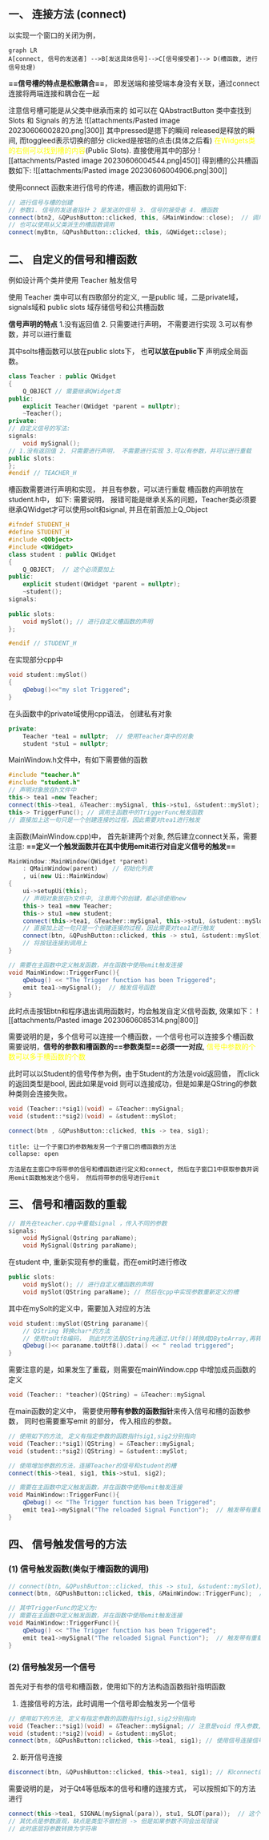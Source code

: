 ## 一、 连接方法 (connect)
以实现一个窗口的关闭为例，   
```mermaid
graph LR 
A[connect, 信号的发送者] -->B[发送具体信号]-->C[信号接受者]--> D(槽函数, 进行信号处理)
```
**==信号槽的特点是松散耦合==**， 即发送端和接受端本身没有关联，通过connect连接将两端连接和耦合在一起

注意信号槽可能是从父类中继承而来的
如可以在 QAbstractButton 类中查找到 Slots 和 Signals 的方法
![[attachments/Pasted image 20230606002820.png|300]]
其中pressed是摁下的瞬间
released是释放的瞬间, 而toggleed表示切换的部分
clicked是按钮的点击(具体之后看)
<mark style="background: transparent; color: yellow">在Widgets类的右侧可以找到槽的内容</mark>(Public Slots). 直接使用其中的部分
![[attachments/Pasted image 20230606004544.png|450]]
得到槽的公共槽函数如下: 
![[attachments/Pasted image 20230606004906.png|300]]

使用connect 函数来进行信号的传递，槽函数的调用如下: 
```cpp 
// 进行信号与槽的创建
// 参数1. 信号的发送者指针 2 是发送的信号 3. 信号的接受者 4. 槽函数
connect(btn2, &QPushButton::clicked, this, &MainWindow::close);  // 调用父类的槽函数， 注意直接使用即可
// 也可以使用从父类派生的槽函数调用
connect(myBtn, &QPushButton::clicked, this, &QWidget::close);
```


## 二、 自定义的信号和槽函数
例如设计两个类并使用 Teacher 触发信号

使用 Teacher 类中可以有四歌部分的定义, 一是public 域，二是private域，signals域和 public slots 域存储信号和公共槽函数

**信号声明的特点**
1.没有返回值 2. 只需要进行声明， 不需要进行实现 3.可以有参数，并可以进行重载

其中solts槽函数可以放在public slots下， 也**可以放在public下** 声明成全局函数。
```cpp
class Teacher : public QWidget
{
    Q_OBJECT // 需要继承QWidget类
public:
    explicit Teacher(QWidget *parent = nullptr);
    ~Teacher();
private:
// 自定义信号的写法:
signals:
    void mySignal();
// 1.没有返回值 2. 只需要进行声明， 不需要进行实现 3.可以有参数，并可以进行重载
public slots:
};
#endif // TEACHER_H
```

槽函数需要进行声明和实现， 并且有参数，可以进行重载
槽函数的声明放在student.h中， 如下:
需要说明， 报错可能是继承关系的问题，Teacher类必须要继承QWidget才可以使用solt和signal, 并且在前面加上Q_Object
```cpp 
#ifndef STUDENT_H
#define STUDENT_H
#include <QObject>
#include <QWidget>
class student : public QWidget
{
    Q_OBJECT;  // 这个必须要加上
public:
    explicit student(QWidget *parent = nullptr);
    ~student();
signals:
	
public slots:
    void mySlot(); // 进行自定义槽函数的声明
};

#endif // STUDENT_H

```
在实现部分cpp中
```cpp 
void student::mySlot()
{
    qDebug()<<"my slot Triggered";
}
```

在头函数中的private域使用cpp语法， 创建私有对象
```cpp 
private:
    Teacher *tea1 = nullptr;  // 使用Teacher类中的对象
    student *stu1 = nullptr;
```

MainWindow.h文件中，有如下需要做的函数
```cpp
#include "teacher.h"
#include "student.h"
// 声明对象放在h文件中
this-> tea1 =new Teacher;
connect(this->tea1, &Teacher::mySignal, this->stu1, &student::mySlot);
this-> TriggerFunc(); // 调用主函数中的TriggerFunc触发函数
// 直接加上这一句只是一个创建连接的过程，因此需要对tea1进行触发
```

主函数(MainWindow.cpp)中， 首先新建两个对象, 然后建立connect关系，需要注意: **==定义一个触发函数并在其中使用emit进行对自定义信号的触发==**

```cpp
MainWindow::MainWindow(QWidget *parent)
    : QMainWindow(parent)    // 初始化列表
    , ui(new Ui::MainWindow)
{
    ui->setupUi(this);
    // 声明对象放在h文件中, 注意两个的创建，都必须使用new
    this-> tea1 =new Teacher;
    this-> stu1 =new student;
    connect(this->tea1, &Teacher::mySignal, this->stu1, &student::mySlot); // 将信号连接槽函数
    // 直接加上这一句只是一个创建连接的过程，因此需要对tea1进行触发
    connect(btn, &QPushButton::clicked, this -> stu1, &student::mySlot);    // 使用这样的方法可以使用按钮信号连接
    // 将按钮连接到调用上
}

// 需要在主函数中定义触发函数，并在函数中使用emit触发连接
void MainWindow::TriggerFunc(){
    qDebug() << "The Trigger function has been Triggered";
    emit tea1->mySignal();  // 触发信号函数
}
```

此时点击按钮btn和程序退出调用函数时，均会触发自定义信号函数, 效果如下：
![[attachments/Pasted image 20230606085314.png|800]]

需要说明的是，多个信号可以连接一个槽函数，一个信号也可以连接多个槽函数
需要说明，**信号的参数和槽函数的==参数类型==必须一一对应**, <mark style="background: transparent; color: yellow">信号中参数的个数可以多于槽函数的个数</mark>

此时可以以Student的信号传参为例，由于Student的方法是void返回值， 而click 的返回类型是bool, 因此如果是void 则可以连接成功，但是如果是QString的参数种类则会连接失败。
```cpp 
void (Teacher::*sig1)(void) = &Teacher::mySignal;
void (student::*sig2)(void) = &student::mySlot;

connect(btn , &QPushButton::clicked, this -> tea, sig1);
```

`````ad-caution
title: 让一个子窗口的参数触发另一个子窗口的槽函数的方法
collapse: open

方法是在主窗口中将带参的信号和槽函数进行定义和connect, 然后在子窗口1中获取参数并调用emit函数触发这个信号， 然后将带参的信号进行emit

`````

## 三、 信号和槽函数的重载

```cpp 
// 首先在teacher.cpp中重载signal ，传入不同的参数
signals:
	void MySignal(Qstring paraName);
	void MySignal(Qstring paraName);
```
在student 中, 重新实现有参的重载，而在emit时进行修改
```cpp 
public slots:
    void mySlot(); // 进行自定义槽函数的声明
    void mySlot(QString paraName); // 然后在cpp中实现参数重新定义的槽
```
其中在mySolt的定义中，需要加入对应的方法
```cpp
void student::mySlot(QString paraname){
    // QString 转换char*的方法
    // 使用toUtf8编码， 则此时方法是QString先通过.Utf8()转换成QByteArray,再转换为char*
    qDebug()<< paraname.toUtf8().data() << " reolad triggered";
}
```
需要注意的是，如果发生了重载，则需要在mainWindow.cpp 中增加成员函数的定义
```cpp 
void (Teacher:: *teacher)(QString) = &Teacher::mySignal
```

在main函数的定义中， 需要使用**带有参数的函数指针**来传入信号和槽的函数参数， 同时也需要重写emit 的部分， 传入相应的参数。

```cpp 
// 使用如下的方法, 定义有指定参数的函数指针sig1,sig2分别指向
void (Teacher::*sig1)(QString) = &Teacher::mySignal;
void (student::*sig2)(QString) = &student::mySlot;

// 使用增加参数的方法，连接Teacher的信号和student的槽
connect(this->tea1, sig1, this->stu1, sig2);

// 需要在主函数中定义触发函数，并在函数中使用emit触发连接
void MainWindow::TriggerFunc(){
    qDebug() << "The Trigger function has been Triggered";
    emit tea1->mySignal("The reloaded Signal Function");  // 触发带有重载的信号函数
}
```


## 四、 信号触发信号的方法
### (1) 信号触发函数(类似于槽函数的调用)

```cpp 
// connect(btn, &QPushButton::clicked, this -> stu1, &student::mySlot); // 这一句是连接student调用其槽函数
connect(btn, &QPushButton::clicked, this, &MainWindow::TriggerFunc);  // 这一句是点击按钮使用信号调用mainwindow.cpp中的函数

// 其中TriggerFunc的定义为: 
// 需要在主函数中定义触发函数，并在函数中使用emit触发连接
void MainWindow::TriggerFunc(){
    qDebug() << "The Trigger function has been Triggered";
    emit tea1->mySignal("The reloaded Signal Function");  // 触发带有重载的信号函数
}
```

### (2) 信号触发另一个信号

首先对于有参的信号和槽函数，使用如下的方法构造函数指针指明函数

1. 连接信号的方法，此时调用一个信号即会触发另一个信号
```cpp 
// 使用如下的方法, 定义有指定参数的函数指针sig1,sig2分别指向
void (Teacher::*sig1)(void) = &Teacher::mySignal; // 注意是void 传入参数, 由于btn的信号值是bool, 不会传入QString, 会报错
void (student::*sig2)(void) = &student::mySlot;
connect(btn, &QPushButton::clicked, this->tea1, sig1); // 使用信号连接信号的方式, 需要注意的是，有函数重载时， 需要使用参数定义的指针来进行
```

2. 断开信号连接

```cpp 
disconnect(btn, &QPushButton::clicked, this->tea1, sig1); // 和connect的参数完全相同
```

需要说明的是， 对于Qt4等低版本的信号和槽的连接方式， 可以按照如下的方法进行
```cpp 
connect(this->tea1, SIGNAL(mySignal(para)), stu1, SLOT(para));  // 这个在 Qt4 可以使用
// 其优点是参数直观，缺点是类型不做检测 -> 但是如果参数不同会出现错误
// 此时底层将参数转换为字符串
```

